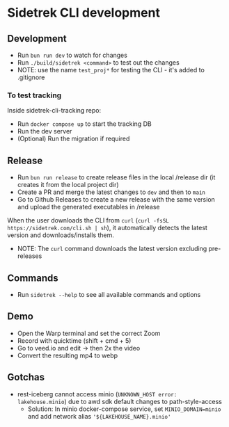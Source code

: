 # Sidetrek CLI development

## Development

- Run `bun run dev` to watch for changes
- Run `./build/sidetrek <command>` to test out the changes
- NOTE: use the name `test_proj*` for testing the CLI - it's added to .gitignore

### To test tracking

Inside sidetrek-cli-tracking repo:

- Run `docker compose up` to start the tracking DB
- Run the dev server
- (Optional) Run the migration if required

## Release

- Run `bun run release` to create release files in the local /release dir (it creates it from the local project dir)
- Create a PR and merge the latest changes to `dev` and then to `main`
- Go to Github Releases to create a new release with the same version and upload the generated executables in /release

When the user downloads the CLI from `curl` (`curl -fsSL https://sidetrek.com/cli.sh | sh`), it automatically detects the latest version and downloads/installs them.

- NOTE: The `curl` command downloads the latest version excluding pre-releases

## Commands

- Run `sidetrek --help` to see all available commands and options

## Demo

- Open the Warp terminal and set the correct Zoom
- Record with quicktime (shift + cmd + 5)
- Go to veed.io and edit -> then 2x the video
- Convert the resulting mp4 to webp

## Gotchas

- rest-iceberg cannot access minio (`UNKNOWN_HOST error: lakehouse.minio`) due to awd sdk default changes to path-style-access
  - Solution: In minio docker-compose service, set `MINIO_DOMAIN=minio` and add network alias `'${LAKEHOUSE_NAME}.minio'`
